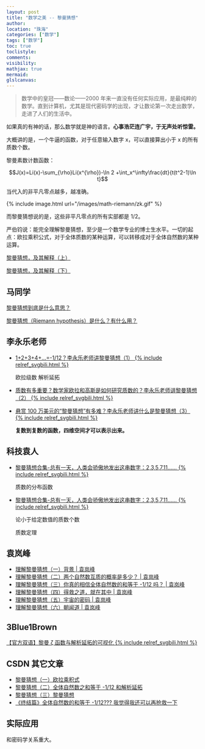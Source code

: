 ```yaml
---
layout: post
title: "数学之美 -- 黎曼猜想"
author:
location: "珠海"
categories: ["数学"]
tags: ["数学"]
toc: true
toclistyle:
comments:
visibility:
mathjax: true
mermaid:
glslcanvas:
---
```


> 数学中的皇冠——数论——2000 年来一直没有任何实际应用，是最纯粹的数学。直到计算机，尤其是现代密码学的出现，才让数论第一次走出数学，走进了人们的生活中。

如果真的有神的话，那么数学就是神的语言。**心事浩茫连广宇，于无声处听惊雷。**

大概讲的是，一个牛逼的函数，对于任意输入数字 x，可以直接算出小于 x 的所有质数个数。

黎曼素数计数函数：

$$J(x)=Li(x)-\sum_{\rho}Li(x^{\rho})-\ln 2 +\int_x^\infty\frac{dt}{t(t^2-1)\ln t}$$

当代入的非平凡零点越多，越准确。

{% include image.html url="/images/math-riemann/zk.gif" %}

而黎曼猜想说的是，这些非平凡零点的所有实部都是 1/2。

严伯钧说：能完全理解黎曼猜想，至少是一个数学专业的博士生水平。一切的起点：欧拉乘积公式，对于全体质数的某种运算，可以转移成对于全体自然数的某种运算。

[黎曼猜想，及其解释（上）](https://zhuanlan.zhihu.com/p/25055731)

[黎曼猜想，及其解释（下）](https://zhuanlan.zhihu.com/p/25222934)


## 马同学

[黎曼猜想到底是什么意思？](https://www.matongxue.com/madocs/2101)

[黎曼猜想（Riemann hypothesis）是什么？有什么用？](https://www.zhihu.com/question/295619713)


## 李永乐老师

* [1+2+3+4+...=-1/12？李永乐老师讲黎曼猜想（1） {% include relref_svgbili.html %}](https://www.bilibili.com/video/BV1MW411S7Tg)

    欧拉级数 解析延拓

* [质数有多重要？数学家欧拉和高斯是如何研究质数的？李永乐老师讲黎曼猜想（2） {% include relref_svgbili.html %}](https://www.bilibili.com/video/BV1HW411S77f)

* [悬赏 100 万美元的“黎曼猜想”有多难？李永乐老师讲什么是黎曼猜想（3） {% include relref_svgbili.html %}](https://www.bilibili.com/video/BV1rW411m7GL)

    **复数到复数的函数，四维空间才可以表示出来。**


## 科技袁人

* [黎曼猜想合集-总有一天，人类会骄傲地发出这串数字：2,3,5,7,11…… {% include relref_svgbili.html %}](https://www.bilibili.com/video/BV1vt411b72q)

    质数的分布函数

* [黎曼猜想合集-总有一天，人类会骄傲地发出这串数字：2,3,5,7,11…… {% include relref_svgbili.html %}](https://www.bilibili.com/video/BV1vt411b72q?p=2)

    论小于给定数值的质数个数

    质数定理


## 袁岚峰

* [理解黎曼猜想（一）背景 \| 袁岚峰](https://zhuanlan.zhihu.com/p/47346148)
* [理解黎曼猜想（二）两个自然数互质的概率是多少？ \| 袁岚峰](https://zhuanlan.zhihu.com/p/47978393)
* [理解黎曼猜想（三）你真的相信全体自然数的和等于 -1/12 吗？ \| 袁岚峰](https://zhuanlan.zhihu.com/p/48750070)
* [理解黎曼猜想（四）得救之道，就在其中 \| 袁岚峰](https://zhuanlan.zhihu.com/p/49454034)
* [理解黎曼猜想（五）宇宙的密码 \| 袁岚峰](https://zhuanlan.zhihu.com/p/50421799)
* [理解黎曼猜想（六）朝闻道 \| 袁岚峰](https://zhuanlan.zhihu.com/p/51566599)


## 3Blue1Brown

[【官方双语】黎曼 ζ 函数与解析延拓的可视化 {% include relref_svgbili.html %}](https://www.bilibili.com/video/BV1tx411y7VG)


## CSDN 其它文章

* [黎曼猜想（一）欧拉乘积式](https://blog.csdn.net/fztsilly/article/details/106525876)
* [黎曼猜想（二）全体自然数之和等于 -1/12 和解析延拓](https://blog.csdn.net/fztsilly/article/details/106549849)
* [黎曼猜想（三）黎曼猜想](https://blog.csdn.net/fztsilly/article/details/106548223)
* [《终结篇》全体自然数的和等于 -1/12??? 我觉得我还可以再抢救一下](https://blog.csdn.net/qq_40155097/article/details/86670230)


## 实际应用

和密码学关系重大。
